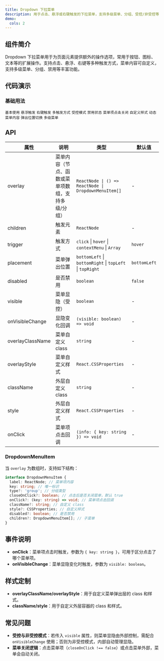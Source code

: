 ```yaml
---
title: Dropdown 下拉菜单
description: 用于点击、悬浮或右键触发的下拉菜单，支持多级菜单、分组、受控/非受控等多种场景。
demo:
  cols: 2
---
```


## 组件简介

Dropdown 下拉菜单用于为页面元素提供额外的操作选项，常用于按钮、图标、文本等的扩展操作。支持点击、悬浮、右键等多种触发方式，菜单内容可自定义，支持多级菜单、分组、禁用等丰富功能。

## 代码演示

### 基础用法

<code src="./demos/demo1.tsx" description="点击触发">基本使用</code>
<code src="./demos/demo2.tsx" description="悬浮触发">悬浮触发</code>
<code src="./demos/demo3.tsx" description="右键触发">右键触发</code>
<code src="./demos/demo4.tsx" description="多触发方式（点击+悬浮）">多触发方式</code>
<code src="./demos/demo5.tsx" description="受控模式（visible/onVisibleChange）">受控模式</code>
<code src="./demos/demo6.tsx" description="禁用状态">禁用状态</code>
<code src="./demos/demo7.tsx" description="菜单项点击关闭">菜单项点击关闭</code>
<code src="./demos/demo8.tsx" description="自定义 overlayClassName/overlayStyle">自定义样式</code>
<code src="./demos/demo9.tsx" description="overlay 为函数">动态菜单内容</code>
<code src="./demos/demo10.tsx" description="placement 位置切换">弹出位置切换</code>
<code src="./demos/demo11.tsx" description="多级菜单">多级菜单</code>

## API

| 属性              | 说明                       | 类型                                      | 默认值         |
|-------------------|----------------------------|-------------------------------------------|----------------|
| overlay           | 菜单内容（节点、函数或菜单项数组，支持多级/分组） | `ReactNode \| () => ReactNode \| DropdownMenuItem[]` | -              |
| children          | 触发元素                   | `ReactNode`                               | -              |
| trigger           | 触发方式                   | `click` \| `hover` \| `contextMenu` \| `Array` | `hover`         |
| placement         | 菜单弹出位置               | `bottomLeft` \| `bottomRight` \| `topLeft` \| `topRight` | `bottomLeft`   |
| disabled          | 是否禁用                   | `boolean`                                   | `false`          |
| visible           | 菜单显隐（受控）           | `boolean`                                   | -              |
| onVisibleChange   | 显隐变化回调               | `(visible: boolean) => void`                | -              |
| overlayClassName  | 菜单自定义 class           | `string`                                    | -              |
| overlayStyle      | 菜单自定义样式             | `React.CSSProperties`                       | -              |
| className         | 外层自定义 class           | `string`                                    | -              |
| style             | 外层自定义样式             | `React.CSSProperties`                       | -              |
| onClick           | 菜单项点击回调             | `(info: { key: string }) => void`           | -              |

### DropdownMenuItem

当 `overlay` 为数组时，支持如下结构：

```ts
interface DropdownMenuItem {
  label: ReactNode; // 菜单项内容
  key: string; // 唯一标识
  type?: 'group'; // 分组类型
  closeOnClick?: boolean; // 点击后是否关闭菜单，默认 true
  onClick?: (key: string) => void; // 菜单项点击回调
  className?: string; // 自定义 class
  style?: CSSProperties; // 自定义样式
  disabled?: boolean; // 是否禁用
  children?: DropdownMenuItem[]; // 子菜单
}
```

## 事件说明

- **onClick**：菜单项点击时触发，参数为 `{ key: string }`，可用于区分点击了哪个菜单项。
- **onVisibleChange**：菜单显隐变化时触发，参数为 `visible: boolean`。

## 样式定制

- **overlayClassName/overlayStyle**：用于自定义菜单弹出层的 class 和样式。
- **className/style**：用于自定义外层容器的 class 和样式。

## 常见问题

- **受控与非受控模式**：若传入 `visible` 属性，则菜单显隐由外部控制，需配合 `onVisibleChange` 使用；否则为非受控模式，内部自动管理显隐。
- **菜单关闭逻辑**：点击菜单项（`closeOnClick !== false`）或点击菜单外部，菜单会自动关闭。